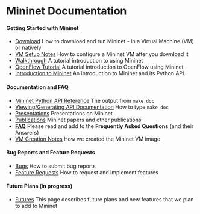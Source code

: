 Mininet Documentation
============

#### Getting Started with Mininet
* [Download](http://mininet.github.com/download) How to download and run Mininet - in a Virtual Machine (VM) or natively
* [VM Setup Notes](VM-Setup-Notes) How to configure a Mininet VM after you download it
* [Walkthrough](Walkthrough) A tutorial introduction to using Mininet
* [OpenFlow Tutorial](http://www.openflow.org/wk/index.php/OpenFlow_Tutorial) A tutorial introduction to OpenFlow using Mininet
* [Introduction to Mininet](Introduction-to-Mininet) An introduction to Mininet and its Python API.

#### Documentation and FAQ
* [Mininet Python API Reference](http://mininet.github.com/api/hierarchy.html) The output from `make doc`
* [Viewing/Generating API Documentation](Mininet-API-Documentation) How to type `make doc`
* [Presentations](Presentations) Presentations on Mininet
* [Publications](Publications) Mininet papers and other publications
* **[FAQ](FAQ)** Please read and add to the **Frequently Asked Questions** (and their Answers)
* [VM Creation Notes](VM-Creation-Notes) How we created the Mininet VM image

#### Bug Reports and Feature Requests
* [Bugs](Bugs) How to submit bug reports
* [Feature Requests](Feature-Requests) How to request and implement features

#### Future Plans (in progress)
* [Futures](Futures) This page describes future plans and new features that we plan to add to Mininet

<!-- comment this out since it's obsolete
* [Release Plan](Release-Plan) Planning and task lists for Mininet releases
-->
